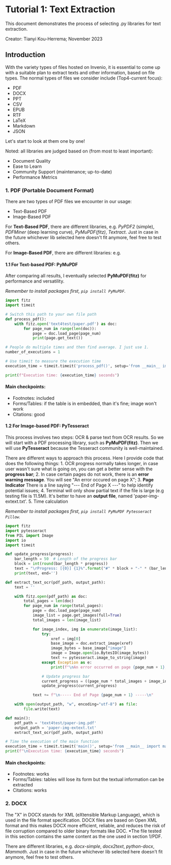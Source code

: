 # Tutorial 1: Text Extraction
This document demonstrates the process of selecting .py libraries for text extraction.

Creator: Tianyi Kou-Herrema; November 2023

## Introduction
With the variety types of files hosted on Invenio, it is essential to come up with a suitable plan to extract texts and other information, based on file types.
The normal types of files we consider include (Top4-current focus):
- PDF
- DOCX
- PPT
- CSV
- EPUB
- RTF
- LaTeX
- Markdown
- JSON

Let's start to look at them one by one!

Noted: all libraries are judged based on (from most to least important):
- Document Quality
- Ease to Learn
- Community Support (maintenance; up-to-date)
- Performance Metrics

### 1. PDF (Portable Document Format)
There are two types of PDF files we encounter in our usage:
- Text-Based PDF
- Image-Based PDF

For **Text-Based PDF**, there are different libraries, e.g. *PyPDF2* (simple), *PDFMiner* (deep learning curve), *PyMuPDF(fitz)*, *Textract*. Just in case in the future whichever lib selected here doesn't fit anymore, feel free to test others.

For **Image-Based PDF**, there are different libraries: e.g.

#### 1.1 For Text-based PDF: PyMuPDF
After comparing all results, I eventually selected **PyMuPDF(fitz)** for performance and versatility.

*Remember to install packages first, `pip install PyMuPDF`.*

```python
import fitz
import timeit

# Switch this path to your own file path
def process_pdf():
    with fitz.open('text4test/paper.pdf') as doc:
        for page_num in range(len(doc)):
            page = doc.load_page(page_num)
            print(page.get_text())

# People do multiple times and then find average. I just use 1.
number_of_executions = 1

# Use timeit to measure the execution time
execution_time = timeit.timeit('process_pdf()', setup='from __main__ import process_pdf', number=number_of_executions)

print(f"Execution time: {execution_time} seconds")
```

#### Main checkpoints:
- Footnotes: included
- Forms/Tables: if the table is in embedded, than it's fine; image won't work
- Citations: good

#### 1.2 For Image-based PDF: PyTesseract
This process involves two steps: OCR & parse text from OCR results. So we will start with a PDF processing library, such as **PyMuPDF(fitz)**. Then we will use **PyTesseract** because the Tesseract community is well-maintained.

There are different ways to approach this process. Here I provide code that does the following things: 1. OCR progress normally takes longer, in case user wasn't sure what is going on, you can get a better sense with the **progress bar**; 2. In case certain pages do not work, there is an **error warning message**. You will see "An error occured on page X"; 3. **Page Indicator** There is a line saying "--- End of Page X ---" to help identify potential issues; 4. Terminal will only show partial text if the file is large (e.g testing file is 11.5M). It's better to have an **output file**, named 'paper-img-extext.txt'. 5. Time calculation


*Remember to install packages first, `pip install PyMuPDF Pytesseract Pillow`.*

```python
import fitz
import pytesseract
from PIL import Image
import io
import timeit

def update_progress(progress):
    bar_length = 50  # Length of the progress bar
    block = int(round(bar_length * progress))
    text = "\rProgress: [{0}] {1}%".format("#" * block + "-" * (bar_length - block), round(progress * 100, 2))
    print(text, end='')

def extract_text_ocr(pdf_path, output_path):
    text = ''

    with fitz.open(pdf_path) as doc:
        total_pages = len(doc)
        for page_num in range(total_pages):
            page = doc.load_page(page_num)
            image_list = page.get_images(full=True)
            total_images = len(image_list)

            for image_index, img in enumerate(image_list):
                try:
                    xref = img[0]
                    base_image = doc.extract_image(xref)
                    image_bytes = base_image["image"]
                    image = Image.open(io.BytesIO(image_bytes))
                    text += pytesseract.image_to_string(image)
                except Exception as e:
                    print(f"\nAn error occurred on page {page_num + 1}, image {image_index + 1}: {e}")

                # Update progress bar
                current_progress = ((page_num * total_images + image_index + 1) / (total_pages * total_images))
                update_progress(current_progress)

            text += f"\n----- End of Page {page_num + 1} -----\n"

    with open(output_path, "w", encoding="utf-8") as file:
        file.write(text)

def main():
    pdf_path = 'text4test/paper-img.pdf'
    output_path = 'paper-img-extext.txt'
    extract_text_ocr(pdf_path, output_path)

# Time the execution of the main function
execution_time = timeit.timeit('main()', setup='from __main__ import main', number=1)
print(f"\nExecution time: {execution_time} seconds")

```

#### Main checkpoints:
- Footnotes: works
- Forms/Tables: tables will lose its form but the textual information can be extracted
- Citations: works

### 2. DOCX
The "X" in DOCX stands for XML (eXtensible Markup Language), which is used in the file format specification. DOCX files are based on Open XML format and this makes DOCX more efficient, reliable, and reduces the risk of file corruption compared to older binary formats like DOC. *The file tested in this section contains the same content as the one used in section 1/PDF.

There are different libraries, e.g. *docx-simple*, *docx2text*, *python-docx*, *Mammoth*. Just in case in the future whichever lib selected here doesn't fit anymore, feel free to test others.
